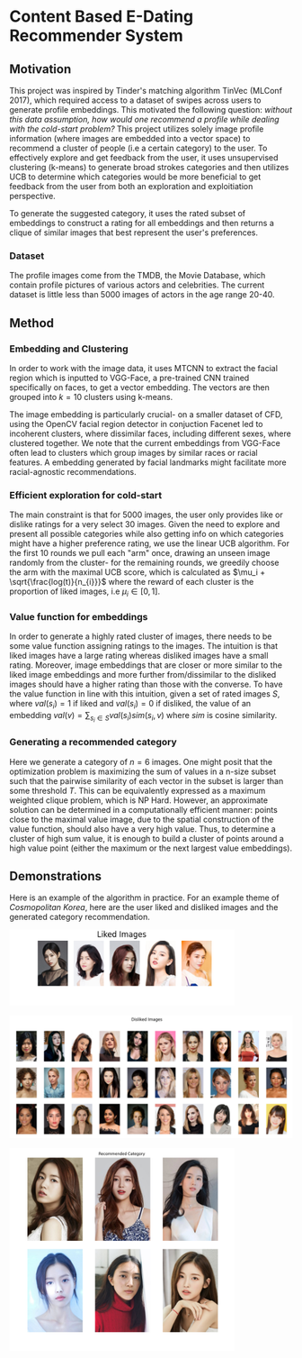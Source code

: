 # Content Based E-Dating Recommender System 

## Motivation 
This project was inspired by Tinder's matching algorithm TinVec (MLConf 2017), which required access to a dataset of swipes across users to generate profile embeddings. 
This motivated the following question: *without this data assumption, how would one recommend a profile while dealing with the cold-start problem?* 
This project utilizes solely image profile information (where images are embedded into a vector space) to recommend a cluster of people (i.e a certain category) to the user. 
To effectively explore and get feedback from the user, it uses unsupervised clustering (k-means) to generate broad strokes categories and then utilizes UCB to determine which categories would be more beneficial to get feedback from the user from both an exploration and exploitiation perspective.   

To generate the suggested category, it uses the rated subset of embeddings to construct a rating for all embeddings and then returns a clique of similar images that best represent the user's preferences.  

### Dataset
The profile images come from the TMDB, the Movie Database, which contain profile pictures of various actors and celebrities. The current dataset is little less than 5000 images of actors in the age range 20-40. 

## Method

### Embedding and Clustering 
In order to work with the image data, it uses MTCNN to extract the facial region which is inputted to VGG-Face, a pre-trained CNN trained specifically on faces, to get a vector embedding.
The vectors are then grouped into $k=10$ clusters using k-means.

The image embedding is particularly crucial- on a smaller dataset of CFD, using the OpenCV facial region detector in conjuction Facenet led to incoherent clusters, where dissimilar faces, including different sexes, where clustered together. 
We note that the current embeddings from VGG-Face often lead to clusters which group images by similar races or racial features. A embedding generated by facial landmarks might facilitate more racial-agnostic recommendations. 

### Efficient exploration for cold-start 
The main constraint is that for $5000$ images, the user only provides like or dislike ratings for a very select $30$ images. Given the need to explore and present all possible categories while also getting info on which categories might have a higher preference rating, we use the linear UCB algorithm. For the first $10$ rounds we pull each "arm" once, drawing an unseen image randomly from the cluster- for the remaining rounds, we greedily choose the arm with the maximal UCB score, which is calculated as $\mu_i  + \sqrt{\frac{log(t)}{n_{i}}}$ where the reward of each cluster is the proportion of liked images, i.e $\mu_i \in [0,1]$. 

### Value function for embeddings
In order to generate a highly rated cluster of images, there needs to be some value function assigning ratings to the images. 
The intuition is that liked images have a large rating whereas disliked images have a small rating. Moreover, image embeddings that are closer or more similar to the liked image embeddings and more further from/dissimilar to the disliked images should have a higher rating than those with the converse. 
To have the value function in line with this intuition, given a set of rated images $S$, where $val(s_i) = 1$ if liked and $val(s_i) = 0$ if disliked, the value of an embedding $val(v) = \sum_{s_i \in S} val(s_i) sim(s_i, v)$ where $sim$ is cosine similarity.

### Generating a recommended category
Here we generate a category of $n=6$ images. One might posit that the optimization problem is maximizing the sum of values in a n-size subset such that the pairwise similarity of each vector in the subset is larger than some threshold $T$. This can be equivalently expressed as a maximum weighted clique problem, which is NP Hard.
However, an approximate solution can be determined in a computationally efficient manner: points close to the maximal value image, due to the spatial construction of the value function, should also have a very high value. Thus, to determine a cluster of high sum value, it is enough to build a cluster of points around a high value point (either the maximum or the next largest value embeddings).

## Demonstrations
Here is an example of the algorithm in practice. 
For an example theme of *Cosmopolitan Korea*, here are the user liked and disliked images and the generated category recommendation.


[<img src="./misc/k_cosmopolitan_liked.png" width="400"/>](./misc/k_cosmopolitan_liked.png)

[<img src="./misc/k_cosmopolitan_disliked.png" width="600"/>](./misc/k_cosmopolitan_disliked.png)

[<img src="./misc/k_cosmopolitan_category.png" width="400"/>](./misc/k_cosmopolitan_category.png)

